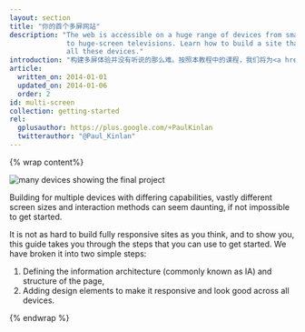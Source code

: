 ```yaml
---
layout: section
title: "你的首个多屏网站"
description: "The web is accessible on a huge range of devices from small-screen phones
              to huge-screen televisions. Learn how to build a site that works well across 
              all these devices."
introduction: "构建多屏体验并没有听说的那么难。按照本教程中的课程，我们将为<a href='https://www.udacity.com/course/cs256'>《CS256：移动Web开发》</a> 课程做一个示范登录页，它可很好地运行于多种不同设备。"
article:
  written_on: 2014-01-01
  updated_on: 2014-01-06
  order: 2
id: multi-screen
collection: getting-started
rel:
  gplusauthor: https://plus.google.com/+PaulKinlan
  twitterauthor: "@Paul_Kinlan"
---
```


{% wrap content%}

<img src="images/finaloutput-2x.jpg" alt="many devices showing the final project">

Building for multiple devices with differing capabilities, vastly different
screen sizes and interaction methods can seem daunting, if not impossible
to get started.

It is not as hard to build fully responsive sites as you think, and to show
you, this guide takes you through the steps that you can use to get started.  We have broken it into two 
simple steps:

1.  Defining the information architecture (commonly known as IA) and structure of the page,
2.  Adding design elements to make it responsive and look good across all devices.

{% endwrap %}

